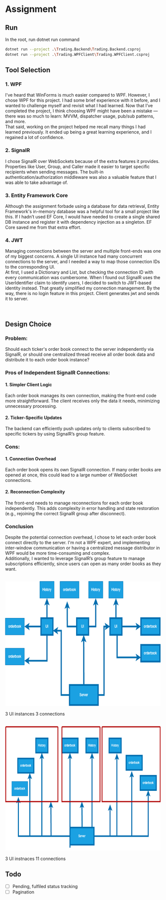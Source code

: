 # Assignment


## Run
In the root, run dotnet run command 
```bash
dotnet run --project .\Trading.Backend\Trading.Backend.csproj  
dotnet run --project .\Trading.WPFClient\Trading.WPFClient.csproj
```

## Tool Selection
### 1. WPF
I've heard that WinForms is much easier compared to WPF. However, I chose WPF for this project. I had some brief experience with it before, and I wanted to challenge myself and revisit what I had learned. Now that I’ve completed the project, I think choosing WPF might have been a mistake — there was so much to learn: MVVM, dispatcher usage, pub/sub patterns, and more.
<br>
That said, working on the project helped me recall many things I had learned previously. It ended up being a great learning experience, and I regained a lot of confidence.

### 2. SignalR
I chose SignalR over WebSockets because of the extra features it provides. Properties like User, Group, and Caller made it easier to target specific recipients when sending messages. The built-in authentication/authorization middleware was also a valuable feature that I was able to take advantage of.

### 3. Entity Framework Core
Although the assignment forbade using a database for data retrieval, Entity Framework's in-memory database was a helpful tool for a small project like this. If I hadn’t used EF Core, I would have needed to create a single shared DB instance and register it with dependency injection as a singleton. EF Core saved me from that extra effort.

### 4. JWT
Managing connections between the server and multiple front-ends was one of my biggest concerns. A single UI instance had many concurrent connections to the server, and I needed a way to map those connection IDs to the corresponding UI.
<br>
At first, I used a Dictionary and List, but checking the connection ID with every communication was cumbersome. When I found out SignalR uses the UserIdentifier claim to identify users, I decided to switch to JWT-based identity instead. That greatly simplified my connection management. By the way, there is no login feature in this project. Client generates jwt and sends it to server.

<br>

## Design Choice
### Problem:
Should each ticker's order book connect to the server independently via SignalR, or should one centralized thread receive all order book data and distribute it to each order book instance?

### Pros of Independent SignalR Connections:
#### 1. Simpler Client Logic
Each order book manages its own connection, making the front-end code more straightforward. The client receives only the data it needs, minimizing unnecessary processing.

#### 2. Ticker-Specific Updates
The backend can efficiently push updates only to clients subscribed to specific tickers by using SignalR’s group feature.

### Cons:
#### 1. Connection Overhead
Each order book opens its own SignalR connection. If many order books are opened at once, this could lead to a large number of WebSocket connections.

#### 2. Reconnection Complexity
The front-end needs to manage reconnections for each order book independently. This adds complexity in error handling and state restoration (e.g., rejoining the correct SignalR group after disconnect).

### Conclusion
Despite the potential connection overhead, I chose to let each order book connect directly to the server. I'm not a WPF expert, and implementing inter-window communication or having a centralized message distributor in WPF would be more time-consuming and complex.
<br>
Additionally, I wanted to leverage SignalR’s group feature to manage subscriptions efficiently, since users can open as many order books as they want.

<br>


<img src="single.png" alt="Description" width="500" height="400">

3 UI instances 3 connections  
<br>

<img src="indivisual.png" alt="Description" width="500" height="400">

3 UI instnaces 11 connections  




## Todo
- [ ] Pending, fulfiled status tracking
- [ ] Pagination
